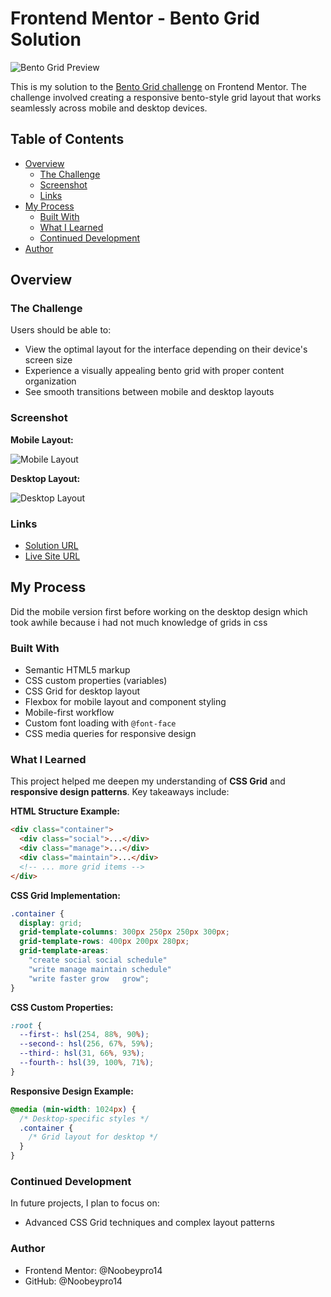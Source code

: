 # Frontend Mentor - Bento Grid Solution

![Bento Grid Preview](./preview.jpg)

This is my solution to the [Bento Grid challenge](https://www.frontendmentor.io/challenges/bento-grid-RMydElrlOj) on Frontend Mentor. The challenge involved creating a responsive bento-style grid layout that works seamlessly across mobile and desktop devices.

## Table of Contents

- [Overview](#overview)
  - [The Challenge](#the-challenge)
  - [Screenshot](#screenshot)
  - [Links](#links)
- [My Process](#my-process)
  - [Built With](#built-with)
  - [What I Learned](#what-i-learned)
  - [Continued Development](#continued-development)
- [Author](#author)

## Overview

### The Challenge

Users should be able to:

- View the optimal layout for the interface depending on their device's screen size
- Experience a visually appealing bento grid with proper content organization
- See smooth transitions between mobile and desktop layouts

### Screenshot

**Mobile Layout:**

![Mobile Layout](./design/mobile-design.jpg)

**Desktop Layout:**

![Desktop Layout](./design/desktop-design.jpg)

### Links

- [Solution URL](https://github.com/your-username/bento-grid-solution)
- [Live Site URL](https://your-username.github.io/bento-grid-solution)

## My Process
Did the mobile version first before working on the desktop design which took awhile because i had not much knowledge of grids in css

### Built With

- Semantic HTML5 markup  
- CSS custom properties (variables)  
- CSS Grid for desktop layout  
- Flexbox for mobile layout and component styling  
- Mobile-first workflow  
- Custom font loading with `@font-face`  
- CSS media queries for responsive design  

### What I Learned

This project helped me deepen my understanding of **CSS Grid** and **responsive design patterns**. Key takeaways include:

**HTML Structure Example:**

```html
<div class="container">
  <div class="social">...</div>
  <div class="manage">...</div>
  <div class="maintain">...</div>
  <!-- ... more grid items -->
</div>
```

**CSS Grid Implementation:**

```css
.container {
  display: grid;
  grid-template-columns: 300px 250px 250px 300px;
  grid-template-rows: 400px 200px 280px;
  grid-template-areas:
    "create social social schedule"
    "write manage maintain schedule"
    "write faster grow   grow";
}
```

**CSS Custom Properties:**

```css
:root {
  --first-: hsl(254, 88%, 90%);
  --second-: hsl(256, 67%, 59%);
  --third-: hsl(31, 66%, 93%);
  --fourth-: hsl(39, 100%, 71%);
}
```

**Responsive Design Example:**

```css
@media (min-width: 1024px) {
  /* Desktop-specific styles */
  .container {
    /* Grid layout for desktop */
  }
}
```

### Continued Development
In future projects, I plan to focus on:
- Advanced CSS Grid techniques and complex layout patterns

### Author
- Frontend Mentor: @Noobeypro14
- GitHub: @Noobeypro14
